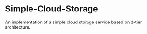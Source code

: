 # Simple-Cloud-Storage
An implementation of a simple cloud storage service based on 2-tier architecture.

